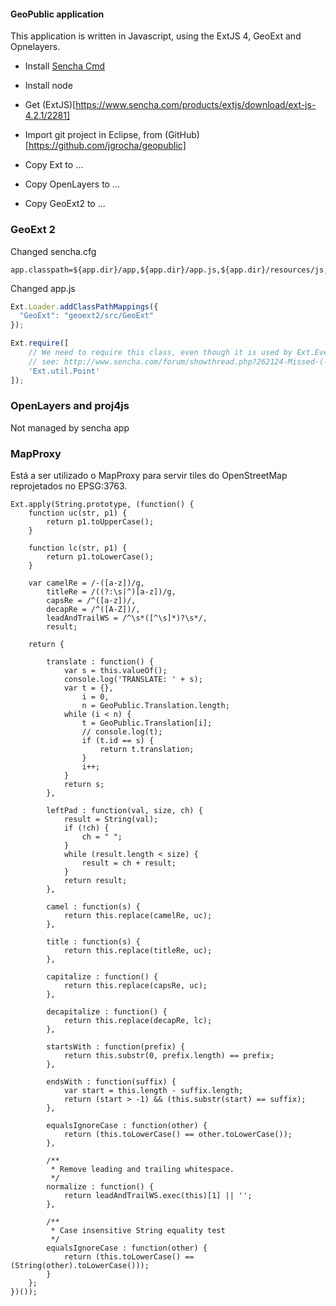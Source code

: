 #### GeoPublic application

This application is written in Javascript, using the ExtJS 4, GeoExt and Opnelayers.

  * Install [Sencha Cmd](http://www.sencha.com/products/sencha-cmd/download)

  * Install node
  
  * Get (ExtJS)[https://www.sencha.com/products/extjs/download/ext-js-4.2.1/2281]
  
  * Import git project in Eclipse, from (GitHub)[https://github.com/jgrocha/geopublic]

  * Copy Ext to ...
  
  * Copy OpenLayers to ...
  
  * Copy GeoExt2 to ...
 
### GeoExt 2

Changed sencha.cfg

```
app.classpath=${app.dir}/app,${app.dir}/app.js,${app.dir}/resources/js,${app.dir}/geoext2/src
```

Changed app.js

```js
Ext.Loader.addClassPathMappings({
  "GeoExt": "geoext2/src/GeoExt"
});

Ext.require([
    // We need to require this class, even though it is used by Ext.EventObjectImpl
    // see: http://www.sencha.com/forum/showthread.php?262124-Missed-(-)-dependency-reference-to-a-Ext.util.Point-in-Ext.EventObjectImpl
    'Ext.util.Point'
]);
```

### OpenLayers and proj4js

Not managed by sencha app

### MapProxy

Está a ser utilizado o MapProxy para servir tiles do OpenStreetMap reprojetados no EPSG:3763.

```
Ext.apply(String.prototype, (function() {
	function uc(str, p1) {
		return p1.toUpperCase();
	}

	function lc(str, p1) {
		return p1.toLowerCase();
	}

	var camelRe = /-([a-z])/g,
	    titleRe = /((?:\s|^)[a-z])/g,
	    capsRe = /^([a-z])/,
	    decapRe = /^([A-Z])/,
	    leadAndTrailWS = /^\s*([^\s]*)?\s*/,
	    result;

	return {

		translate : function() {
			var s = this.valueOf();
			console.log('TRANSLATE: ' + s);
			var t = {},
			    i = 0,
			    n = GeoPublic.Translation.length;
			while (i < n) {
				t = GeoPublic.Translation[i];
				// console.log(t);
				if (t.id == s) {
					return t.translation;
				}
				i++;
			}
			return s;
		},

		leftPad : function(val, size, ch) {
			result = String(val);
			if (!ch) {
				ch = " ";
			}
			while (result.length < size) {
				result = ch + result;
			}
			return result;
		},

		camel : function(s) {
			return this.replace(camelRe, uc);
		},

		title : function(s) {
			return this.replace(titleRe, uc);
		},

		capitalize : function() {
			return this.replace(capsRe, uc);
		},

		decapitalize : function() {
			return this.replace(decapRe, lc);
		},

		startsWith : function(prefix) {
			return this.substr(0, prefix.length) == prefix;
		},

		endsWith : function(suffix) {
			var start = this.length - suffix.length;
			return (start > -1) && (this.substr(start) == suffix);
		},

		equalsIgnoreCase : function(other) {
			return (this.toLowerCase() == other.toLowerCase());
		},

		/**
		 * Remove leading and trailing whitespace.
		 */
		normalize : function() {
			return leadAndTrailWS.exec(this)[1] || '';
		},

		/**
		 * Case insensitive String equality test
		 */
		equalsIgnoreCase : function(other) {
			return (this.toLowerCase() == (String(other).toLowerCase()));
		}
	};
})());
```